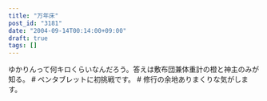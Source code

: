 ```yaml
---
title: "万年床"
post_id: "3181"
date: "2004-09-14T00:14:00+09:00"
draft: true
tags: []
---
```



ゆかりんって何キロくらいなんだろう。答えは敷布団兼体重計の橙と神主のみが知る。 # ペンタブレットに初挑戦です。 # 修行の余地ありまくりな気がします。
